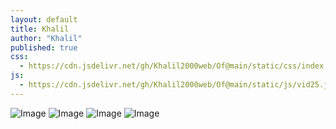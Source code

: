 ```yaml
---
layout: default
title: Khalil
author: "Khalil"
published: true
css:
  - https://cdn.jsdelivr.net/gh/Khalil2000web/Of@main/static/css/index.css
js:
  - https://cdn.jsdelivr.net/gh/Khalil2000web/Of@main/static/js/vid25.js
---
```


<div class="visuals">
<img src="https://pub-19025506a9754f36baa46a24e6f84719.r2.dev/GMP_U2F2ZUdIMDE%3D.gif" class="image" alt="Image" loading="lazy" decoding="async">
<img src="https://pub-19025506a9754f36baa46a24e6f84719.r2.dev/BSRQPNCVESHWMQPAMFT.HEIC" class="image" alt="Image" loading="lazy" decoding="async">
<img src="https://pub-19025506a9754f36baa46a24e6f84719.r2.dev/IMG_8285.jpeg" class="image" alt="Image" loading="lazy" decoding="async">
<img src="https://pub-19025506a9754f36baa46a24e6f84719.r2.dev/IMG_8275.jpeg" class="image" alt="Image" loading="lazy" decoding="async">
</div>
